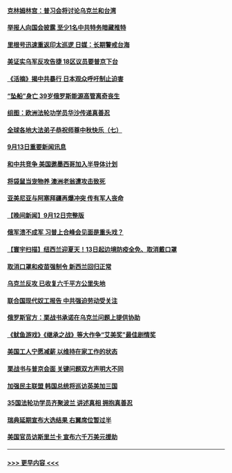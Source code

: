 #### [克林姆林宫：普习会将讨论乌克兰和台湾](../pages/prog202/a103527090.md?t=09140150) 
#### [举报人向国会披露 至少1名中共特务暗藏推特](../pages/prog202/a103526867.md?t=09140150) 
#### [里根号迅速重返印太巡逻 日媒：长期警戒台海](../pages/prog202/a103526856.md?t=09140150) 
#### [美证实乌军反攻告捷 18区议员要普京下台](../pages/prog202/a103526848.md?t=09140150) 
#### [《活摘》揭中共暴行 日本观众呼吁制止迫害](../pages/prog202/a103526681.md?t=09140150) 
#### [“坠船”身亡 39岁俄罗斯能源高管离奇丧生](../pages/prog202/a103526749.md?t=09140150) 
#### [组图：欧洲法轮功学员华沙传递真善忍](../pages/prog202/a103526698.md?t=09140150) 
#### [全球各地大法弟子恭祝师尊中秋快乐（七）](../pages/prog202/a103526673.md?t=09140150) 
#### [9月13日重要新闻讯息](../pages/prog202/a103526671.md?t=09140150) 
#### [和中共竞争 美国邀墨西哥加入半导体计划](../pages/prog202/a103526647.md?t=09140150) 
#### [将袋鼠当宠物养 澳洲老翁遭攻击致死](../pages/prog202/a103526638.md?t=09140150) 
#### [亚美尼亚与阿塞拜疆再爆冲突 传有军人丧命](../pages/prog202/a103526565.md?t=09140150) 
#### [【晚间新闻】9月12日完整版](../pages/prog202/a103526471.md?t=09140150) 
#### [俄军溃不成军 习普上合峰会见面是重头戏？](../pages/prog202/a103526538.md?t=09140150) 
#### [【寰宇扫描】纽西兰迎夏天！13日起边境防疫全免、取消戴口罩](../pages/prog202/a103526495.md?t=09140150) 
#### [取消口罩和疫苗强制令 新西兰回归正常](../pages/prog202/a103526347.md?t=09140150) 
#### [乌克兰反攻 已收复六千平方公里失地](../pages/prog202/a103526349.md?t=09140150) 
#### [联合国现代奴工报告 中共强迫劳动受关注](../pages/prog202/a103526353.md?t=09140150) 
#### [俄罗斯官方：栗战书承诺在乌克兰问题上提供协助](../pages/prog202/a103526277.md?t=09140150) 
#### [《鱿鱼游戏》《继承之战》等大作争“艾美奖”最佳剧情奖](../pages/prog202/a103526246.md?t=09140150) 
#### [美国工人宁愿减薪 以维持在家工作的状态](../pages/prog202/a103526237.md?t=09140150) 
#### [栗战书与普京会面 关键问题双方声明大不同](../pages/prog202/a103526236.md?t=09140150) 
#### [加强民主联盟 韩国总统将巡访英美加三国](../pages/prog202/a103526157.md?t=09140150) 
#### [35国法轮功学员齐聚波兰 讲述真相 拥抱真善忍](../pages/prog202/a103526163.md?t=09140150) 
#### [瑞典延期宣布大选结果 右翼席位暂过半](../pages/prog202/a103526153.md?t=09140150) 
#### [美国官员访斯里兰卡 宣布六千万美元援助](../pages/prog202/a103526151.md?t=09140150) 

----
#### [ >>> 更早内容 <<< ](../indexes/prog202-earlier.md)
